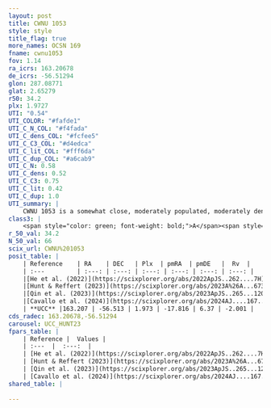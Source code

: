 ```yaml
---
layout: post
title: CWNU 1053
style: style
title_flag: true
more_names: OCSN 169
fname: cwnu1053
fov: 1.14
ra_icrs: 163.20678
de_icrs: -56.51294
glon: 287.08771
glat: 2.65279
r50: 34.2
plx: 1.9727
UTI: "0.54"
UTI_COLOR: "#fafde1"
UTI_C_N_COL: "#f4fada"
UTI_C_dens_COL: "#fcfee5"
UTI_C_C3_COL: "#d4edca"
UTI_C_lit_COL: "#fff6da"
UTI_C_dup_COL: "#a6cab9"
UTI_C_N: 0.58
UTI_C_dens: 0.52
UTI_C_C3: 0.75
UTI_C_lit: 0.42
UTI_C_dup: 1.0
UTI_summary: |
    CWNU 1053 is a somewhat close, moderately populated, moderately dense object of high C3 quality. It was recently reported in the literature.
class3: |
    <span style="color: green; font-weight: bold;">A</span><span style="color: #FFC300; font-weight: bold;">B</span>
r_50_val: 34.2
N_50_val: 66
scix_url: CWNU%201053
posit_table: |
    | Reference    | RA    | DEC   | Plx  | pmRA  | pmDE   |  Rv  |
    | :---         | :---: | :---: | :---: | :---: | :---: | :---: |
    |[He et al. (2022)](https://scixplorer.org/abs/2022ApJS..262....7H) | 163.481 | -56.316 | 2.007 | -18.058 | 6.288 | -- |
    |[Hunt & Reffert (2023)](https://scixplorer.org/abs/2023A%26A...673A.114H) | 162.419 | -56.608 | 1.876 | -17.213 | 6.219 | -2.459 |
    |[Qin et al. (2023)](https://scixplorer.org/abs/2023ApJS..265...12Q) | 163.16 | -56.45 | 1.99 | -17.99 | 6.31 | -2.1 |
    |[Cavallo et al. (2024)](https://scixplorer.org/abs/2024AJ....167...12C) | 162.374 | -56.558 | 1.892 | -- | -- | -- |
    | **UCC** |163.207 | -56.513 | 1.973 | -17.816 | 6.37 | -2.001 | 
cds_radec: 163.20678,-56.51294
carousel: UCC_HUNT23
fpars_table: |
    | Reference |  Values |
    | :---  |  :---:  |
    | [He et al. (2022)](https://scixplorer.org/abs/2022ApJS..262....7H) | `A0=0.45, logAge=7.9` |
    | [Hunt & Reffert (2023)](https://scixplorer.org/abs/2023A%26A...673A.114H) | `AV50=0.15, diffAV50=0.751, MOD50=8.529, logAge50=8.18` |
    | [Qin et al. (2023)](https://scixplorer.org/abs/2023ApJS..265...12Q) | `E(B-V)=0.13, m-M=8.92, logt=7.95` |
    | [Cavallo et al. (2024)](https://scixplorer.org/abs/2024AJ....167...12C) | `AV50=0.29, dMod50=8.65, logAge50=8.31, [Fe/H]50=0.25` |
shared_table: |
    
---
```

